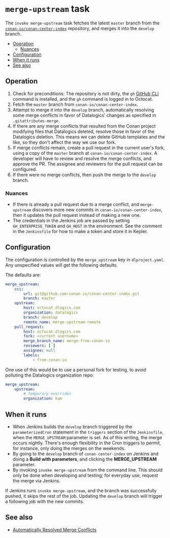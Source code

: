 # `merge-upstream` task

The `invoke merge-upstream` task fetches the latest `master` branch from the
[`conan-io/conan-center-index`](https://github.com/conan-io/conan-center-index)
repository, and merges it into the `develop` branch.

<!-- mdformat-toc start --slug=github --no-anchors --maxlevel=6 --minlevel=2 -->

- [Operation](#operation)
  - [Nuances](#nuances)
- [Configuration](#configuration)
- [When it runs](#when-it-runs)
- [See also](#see-also)

<!-- mdformat-toc end -->

## Operation

1. Check for preconditions: The repository is not dirty, the `gh`
   [GitHub CLI](https://cli.github.com/) command is installed, and the `gh`
   command is logged in to Octocat.
2. Fetch the `master` branch from `conan-io/conan-center-index`.
3. Attempt to merge it into the `develop` branch, automatically resolving some
   merge conflicts in favor of Datalogics' changes as specified in
   `.gitattributes-merge`.
4. If there are any merge conflicts that resulted from the Conan project
   modifying files that Datalogics deleted, resolve those in favor of the
   Datalogics deletion. This means we can delete GitHub templates and the like,
   so they don't affect the way we use our fork.
5. If merge conflicts remain, create a pull request in the current user's fork,
   using a copy of the `master` branch at `conan-io/conan-center-index`. A
   developer will have to review and resolve the merge conflicts, and approve
   the PR. The assignee and reviewers for the pull request can be configured.
6. If there were no merge conflicts, then push the merge to the `develop`
   branch.

### Nuances

- If there is already a pull request due to a merge conflict, and
  `merge-upstream` discovers more new commits in `conan-io/conan-center-index`,
  then it updates the pull request instead of making a new one.
- The credentials in the Jenkins job are passed by setting `GH_ENTERPRISE_TOKEN`
  and `GH_HOST` in the environment. See the comment in the `Jenkinsfile` for how
  to make a token and store it in Kepler.

## Configuration

The configuration is controlled by the `merge_upstream` key in `dlproject.yaml`.
Any unspecified values will get the following defaults.

The defaults are:

```yaml
merge_upstream:
    cci:
        url: git@github.com:conan-io/conan-center-index.git
        branch: master
    upstream:
        host: octocat.dlogics.com
        organization: datalogics
        branch: develop
        remote_name: merge-upstream-remote
    pull_request:
        host: octocat.dlogics.com
        fork: <current username>
        merge_branch_name: merge-from-conan-io
        reviewers: [ ]
        assignee: null
        labels:
            - from-conan-io
```

One use of this would be to use a personal fork for testing, to avoid polluting
the Datalogics organization repo:

```yaml
merge_upstream:
    upstream:
        # Temporary overrides
        organization: kam
```

## When it runs

- When Jenkins builds the `develop` branch triggered by the `parameterizedCron`
  statement in the `triggers` section of the `Jenkinsfile`, when the
  `MERGE_UPSTREAM` parameter is set. As of this writing, the merge occurs
  nightly. There's enough flexibility in the Cron triggers to permit, for
  instance, only doing the merges on the weekends.
- By going to the `develop` branch of `conan-center-index` on Jenkins and doing
  a **Build with parameters**, and clicking the **MERGE_UPSTREAM** parameter.
- By invoking `invoke merge-upstream` from the command line. This should only be
  done when developing and testing; for everyday use, request the merge via
  Jenkins.

If Jenkins runs `invoke merge-upstream`, and the branch was successfully pushed,
it skips the rest of the job. Updating the `develop` branch will trigger a
following job with the new commits.

## See also

- [Automatically Resolved Merge Conflicts](auto-merge-conflict-resolution.md)
